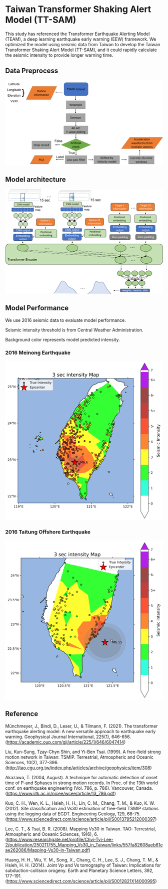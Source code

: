 # Taiwan Transformer Shaking Alert Model (TT-SAM)

This study has referenced the Transformer Earthquake Alerting Model (TEAM), a deep learning earthquake early warning (EEW) framework. We optimized the model using seismic data from Taiwan to develop the Taiwan Transformer Shaking Alert Model (TT-SAM), and it could rapidly calculate the seismic intensity to provide longer warning time.


## Data Preprocess

![image](data_preprocess/images/workflow.png)

## Model architecture
![image](images/TEAM-Taiwan_model_architecture.png)

## Model Performance

We use 2016 seismic data to evaluate model performance.

Seismic intensity threshold is from Central Weather Administration.

Background color represents model predicted intensity.

### 2016 Meinong Earthquake

![image](images/Meinong_event.gif)

### 2016 Taitung Offshore Earthquake
![image](images/Taitung_offshore_event.gif)

## Reference
Münchmeyer, J., Bindi, D., Leser, U., & Tilmann, F. (2021). The transformer earthquake
alerting model: A new versatile approach to earthquake early warning. Geophysical Journal
International, 225(1), 646-656.
(https://academic.oup.com/gji/article/225/1/646/6047414)

Liu, Kun-Sung, Tzay-Chyn Shin, and Yi-Ben Tsai. (1999). A free-field strong motion
network in Taiwan: TSMIP. Terrestrial, Atmospheric and Oceanic Sciences, 10(2), 377-396.
(http://tao.cgu.org.tw/index.php/articles/archive/geophysics/item/308)

Akazawa, T. (2004, August). A technique for automatic detection of onset time of P-and Sphases
in strong motion records. In Proc. of the 13th world conf. on earthquake engineering
(Vol. 786, p. 786). Vancouver, Canada.
(https://www.iitk.ac.in/nicee/wcee/article/13_786.pdf)

Kuo, C. H., Wen, K. L., Hsieh, H. H., Lin, C. M., Chang, T. M., & Kuo, K. W. (2012). Site
classification and Vs30 estimation of free-field TSMIP stations using the logging data of
EGDT. Engineering Geology, 129, 68-75.
(https://www.sciencedirect.com/science/article/pii/S0013795212000397)

Lee, C. T., & Tsai, B. R. (2008). Mapping Vs30 in Taiwan. TAO: Terrestrial, Atmospheric
and Oceanic Sciences, 19(6), 6.
(https://www.researchgate.net/profile/Chyi-Tyi-Lee-2/publication/250211755_Mapping_Vs30_in_Taiwan/links/557fa82608aeb61eae262086/Mapping-Vs30-in-Taiwan.pdf)

Huang, H. H., Wu, Y. M., Song, X., Chang, C. H., Lee, S. J., Chang, T. M., & Hsieh, H. H.
(2014). Joint Vp and Vs tomography of Taiwan: Implications for subduction-collision
orogeny. Earth and Planetary Science Letters, 392, 177-191.
(https://www.sciencedirect.com/science/article/pii/S0012821X14000995)

